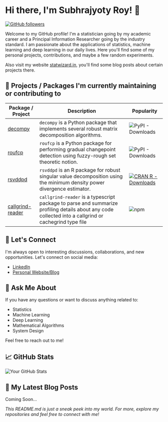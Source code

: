 # Hi there, I'm Subhrajyoty Roy! 👋

[![GitHub followers](https://img.shields.io/github/followers/subroy13?label=Follow&style=social)](https://github.com/subroy13)

Welcome to my GitHub profile! I'm a statistician going by my academic career and a Principal Information Researcher going by the industry standard. I am passionate about the applications of statistics, machine learning and deep learning in our daily lives. Here you'll find some of my personal projects, contributions, and maybe a few random experiments.

Also visit my website [statwizard.in](https://www.statwizard.in/), you'll find some blog posts about certain projects there.

## 🔭 Projects / Packages I'm currently maintaining or contributing to

| Package / Project | Description | Popularity |
| ---- | ----- | ----- |
| [decompy](https://github.com/subroy13/decompy) | `decompy` is a Python package that implements several robust matrix decomposition algorithms. | ![PyPI - Downloads](https://img.shields.io/pypi/dm/decompy) |
| [roufcp](https://github.com/subroy13/roufcp) | `roufcp` is a Python package for performing gradual changepoint detection using fuzzy-rough set theoretic notion. | ![PyPI - Downloads](https://img.shields.io/pypi/dm/roufcp) |
| [rsvddpd](https://github.com/subroy13/rsvddpd) | `rsvddpd` is an R package for robust singular value decomposition using the minimum density power divergence estimator. | [![CRAN R - Downloads](https://cranlogs.r-pkg.org/badges/rsvddpd)](https://cran.r-project.org/package=rsvddpd) |
| [callgrind-reader](https://github.com/subroy13/callgrind-reader) | `callgrind-reader` is a typescript package to parse and summarize profiling details about any code collected into a callgrind or cachegrind type file | ![npm](https://img.shields.io/npm/dm/callgrind-reader) |


## 🤝 Let's Connect

I'm always open to interesting discussions, collaborations, and new opportunities. Let's connect on social media:

- [LinkedIn](https://www.linkedin.com/in/subroy13)
- [Personal Website/Blog](https://www.statwizard.in)

## 💬 Ask Me About

If you have any questions or want to discuss anything related to:

- Statistics
- Machine Learning
- Deep Learning
- Mathematical Algorithms
- System Design

Feel free to reach out to me!

## 📈 GitHub Stats

![Your GitHub Stats](https://github-readme-stats.vercel.app/api?username=subroy13&show_icons=true&count_private=true&hide_title=true&hide=prs&hide_rank=true&include_all_commits=true&hide_border=true)

## 🚀 My Latest Blog Posts

Coming Soon...

<!-- BLOG-POST-LIST:START 
- [Blog Post 1](link_to_blog_post_1): Short description of the post.
- [Blog Post 2](link_to_blog_post_2): Short description of the post.
 BLOG-POST-LIST:END -->

_This README.md is just a sneak peek into my world. For more, explore my repositories and feel free to connect with me!_

<!--
Special thanks to the wonderful [readme-md-generator](https://github.com/kefranabg/readme-md-generator) for the template inspiration.
-->
